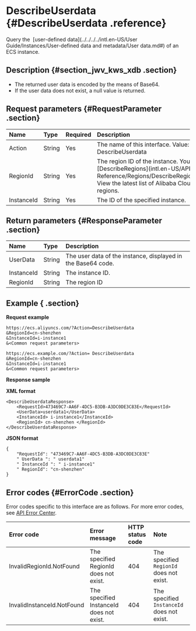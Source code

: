 # DescribeUserdata {#DescribeUserdata .reference}

Query the  [user-defined data](../../../../intl.en-US/User Guide/Instances/User-defined data and metadata/User data.md#) of an ECS instance.

## Description {#section_jwv_kws_xdb .section}

-   The returned user data is encoded by the means of Base64.
-   If the user data does not exist, a null value is returned.

## Request parameters {#RequestParameter .section}

|Name|Type|Required|Description|
|:---|:---|:-------|:----------|
|Action|String|Yes|The name of this interface. Value: DescribeUserdata|
|RegionId|String|Yes|The region ID of the instance. You can call [DescribeRegions](intl.en-US/API Reference/Regions/DescribeRegions.md#) View the latest list of Alibaba Cloud regions.|
|InstanceId|String|Yes|The ID of the specified instance.|

## Return parameters {#ResponseParameter .section}

|Name|Type|Description|
|:---|:---|:----------|
|UserData|String|The user data of the instance, displayed in the Base64 code.|
|InstanceId|String|The instance ID.|
|RegionId|String|The region ID|

## Example { .section}

**Request example** 

```
https://ecs.aliyuncs.com/?Action=DescribeUserdata
&RegionId=cn-shenzhen
&InstanceId=i-instance1
&<Common request parameters>

```

```
https://ecs.example.com/?Action= DescribeUserdata
&RegionId=cn-shenzhen
&InstanceId=i-instance1
&<Common request parameters>

```

**Response sample** 

**XML format**

```
<DescribeUserdataResponse>
    <RequestId>473469C7-AA6F-4DC5-B3DB-A3DC0DE3C83E</RequestId>
    <UserData>userdata1</UserData>
    <InstanceId> i-instance1</InstanceId>
    <RegionId> cn-shenzhen </RegionId>
</DescribeUserdataResponse>
```

 **JSON format** 

```
{
    "RequestId": "473469C7-AA6F-4DC5-B3DB-A3DC0DE3C83E"
    " UserData ": " userdata1"
    " InstanceId ": " i-instance1"
    " RegionId": "cn-shenzhen"
}
```

## Error codes {#ErrorCode .section}

Error codes specific to this interface are as follows. For more error codes, see [API Error Center](https://error-center.alibabacloud.com/status/product/Ecs).

|Error code|Error message|HTTP status code |Note|
|:---------|:------------|:----------------|:---|
|InvalidRegionId.NotFound|The specified RegionId does not exist.|404|The specified `RegionId` does not exist.|
|InvalidInstanceId.NotFound|The specified InstanceId does not exist.|404|The specified `InstanceId` does not exist.|

